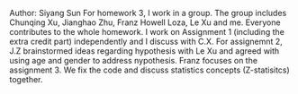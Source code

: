 Author: Siyang Sun
For homework 3, I work in a group. The group includes Chunqing Xu, Jianghao Zhu, 	Franz Howell Loza, Le Xu and me. Everyone 
contributes to the whole homework.
I work on Assignment 1 (including the extra credit part) independently and I discuss with C.X. 
For assignemnt 2, J.Z brainstormed ideas regarding hypothesis with Le Xu and agreed with using age and gender to address nypothesis.
Franz focuses on the assignment 3. 
We fix the code and discuss statistics concepts (Z-statisitcs) together. 
